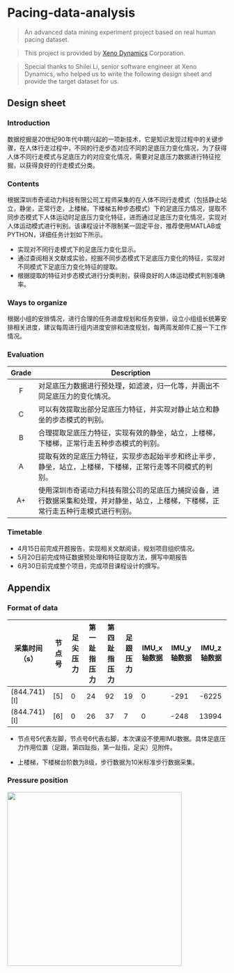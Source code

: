 # Pacing-data-analysis

> An advanced data mining experiment project based on real human pacing dataset.

> This project is provided by [Xeno Dynamics](www.xeno.com/) Corporation.

> Special thanks to Shilei Li, senior software engineer at Xeno Dynamics, who helped us to write the following design sheet and provide the target dataset for us.

## Design sheet
###

### Introduction
数据挖掘是20世纪90年代中期兴起的一项新技术，它是知识发现过程中的关键步骤，在人体行走过程中，不同的行走步态对应不同的足底压力变化情况，为了获得人体不同行走模式与足底压力的对应变化情况，需要对足底压力数据进行特征挖掘，以获得良好的行走模式分类。

### Contents
根据深圳市奇诺动力科技有限公司工程师采集的在人体不同行走模式（包括静止站立，静坐，正常行走，上楼梯，下楼梯五种步态模式）下的足底压力情况，提取不同步态模式下人体运动时足底压力变化特征，进而通过足底压力变化情况，实现对人体运动模式进行判别。该课程设计不限制某一固定平台，推荐使用MATLAB或PYTHON，详细任务计划如下所示。

* 实现对不同行走模式下的足底压力变化显示。
* 通过查阅相关文献或实验，挖掘不同步态模式下足底压力变化的特征，实现对不同模式下足底压力变化特征的提取。
* 根据提取的特征对步态模式进行分类判别，获得良好的人体运动模式判别准确率。

### Ways to organize
根据小组的安排情况，进行合理的任务进度规划和任务安排，设立小组组长统筹安排相关进度，建议每周进行组内进度安排和进度规划，每两周发邮件汇报一下工作情况。

### Evaluation
|Grade | Description|
|:---:|---|
| F| 对足底压力数据进行预处理，如滤波，归一化等，并画出不同足底压力的变化情况。|
|C |可以有效提取出部分足底压力特征，并实现对静止站立和静坐的步态模式的判别。|
|B| 合理提取足底压力特征，实现有效的静坐，站立，上楼梯，下楼梯，正常行走五种步态模式的判别。|
|A| 提取有效的足底压力特征，实现步态起始半步和终止半步，静坐，站立，上楼梯，下楼梯，正常行走等不同模式的判别。|
|A+ |使用深圳市奇诺动力科技有限公司的足底压力捕捉设备，进行数据采集和处理，并对静坐，站立，上楼梯，下楼梯，正常行走五种行走模式进行判别。|

### Timetable
* 4月15日前完成开题报告，实现相关文献阅读，规划项目组织情况。
* 5月20日前完成特征数据预处理和特征提取方法，撰写中期报告
* 6月30日前完成整个项目，完成项目课程设计的撰写。

## Appendix

### Format of data
 
 | 采集时间（s）| 节点号 | 足尖压力| 第一趾指压力 | 第四趾指压力 | 足跟压力 | IMU_x轴数据 | IMU_y轴数据 | IMU_z轴数据 |
 | ---------- | ----- | ------ | ---------- | ---------- | ---- | ---- | ---- | ---- |
 |(844.741)[I]| [5]| 0| 24| 92| 19| 0| -291|-6225| 
 |(844.741)[I]| [6]| 0| 26| 37| 7|  0| -248|13994|


* 节点号5代表左脚，节点号6代表右脚，本次课设不使用IMU数据。具体足底压力作用位置（足跟，第四趾指，第一趾指，足尖）见附件。

* 上楼梯，下楼梯台阶数为8级，步行数据为10米标准步行数据采集。

### Pressure position

<img width="400" src = "https://github.com/lifesaver0129/DMonPacing/blob/master/location_drawing.jpg" >
